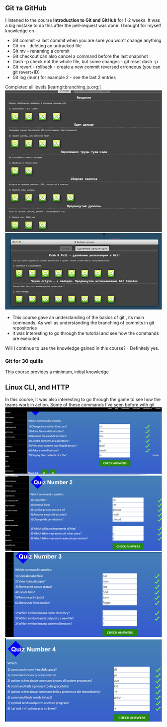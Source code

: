 ## Git та GitHub

I listened to the course **Introduction to Git and GitHub** for 1-2 weeks. It was a big mistake to do this after the pell-request was done. I brought for myself knowledge on -
* Git commit -a last commit when you are sure you won't change anything
* Git rm - deleting an untracked file
* Git mv - renaming a commit
* Git checkout can also cancel a command before the last snapshot
* Dash -p check not the whole file, but some changes - git reset dash -p
* Git revert - rollback - create a new commit reversed erroneous (you can git revert+ID)
* Git log (num) for example 2 - see the last 2 entries

Completed all levels [learngitbranching.js.org:]
![ScreenShot](/img/basicgit.png)
![ScreenShot](/img/remote%20repo.png)

* This course gave an understanding of the basics of git , its main commands. As well as understanding the branching of commits in git repositories
* It was interesting to go through the tutorial and see how the commands are executed.

Will I continue to use the knowledge gained in this course? - Definitely yes.

### Git for 30 quills

This course provides a minimum, initial knowledge


## Linux CLI, and HTTP


In this course, it was also interesting to go through the game to see how the teams work in action. Some of these commands I've seen before with git
![ScreenShot](/img/quiz1.png)
![ScreenShot](/img/quiz2.png)
![ScreenShot](/img/quiz3.png)
![ScreenShot](/img/quiz4.png)

